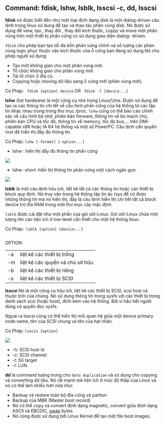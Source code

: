 ## Command: fdisk, lshw, lsblk, lsscsi -c, dd, lsscsi

**fdisk** nó được biết đến như một loại định dạng disk là một dialog-driven câu lệnh trong linux sử dung để tạo và thao tác phân vùng disk. Nó được sử dụng để view, tạo , thay đổi , thay đổi kích thước, coppy và move một phân vùng trên một thiết bị phần cứng có sử dụng giao diện dialog- driven.

`fdisk` cho phép bạn tạo tối đa bốn phân vùng chính và số lượng các phân vùng logic phục thuộc vào kích thước của ổ cứng bạn đang sử dụng.Nó cho phép người sử dụng:
- Tạo một không gian cho một phân vùng mới.
- Tổ chức không gian cho phân vùng mới.
- Tái tổ chức ổ đĩa cũ.
- Copying hoặc moving dữ liệu sang ổ cứng mới (phân vùng mới).

Cú Pháp: ` fdisk [option] device` OR ` fdisk -l [device...]`

**lshw** (list hardware) là một công cụ nhỏ trong Linux/Unix. Được sử dụng để tạo ra các thông tin chi tết về cấu hình phần cứng của hệ thống từ các tập tin khác nhau trong trong thư mục /proc. `lshw` cũng có thể báo cáo chính xác về cấu hình bộ nhớ, phiên bản fimware, thông tin về bo mạch chủ, phiên bản CPU và tốc độ, thông tin về memory, tốc đọ bus,... trên DMI-capable x86 hoặc IA 64 hệ thống và một số PowerPC. Câu lệnh cần quyền root để hiển thị đầy đủ thông tin.

Cú Pháp: `lshw [-format] [-option...]`

- lshw : hiển thị đầy đủ thông tin phần cứng

<img src="https://i.imgur.com/TJaDkMf.jpg">

- lshw -short: hiển thị thông tin phần cứng một cách ngắn gọn.

<img src="https://i.imgur.com/4y5Plq7.jpg">

**lsblk** là một câu lệnh hữu ích, liết kê tất cả các thông tin hoặc các thiết bị block quy định. Nó truy vấn trong hệ thống tập tin ảo /sys để có được những thông tin mà nó hiển thị, đây là câu lệnh hiển thị chi tiết tất cả  block device trừ đĩa RAM trong  một thư mục cây mặc định.

`lsblk` được cài đặt như một phần của gói util-Lniux. Gói util-Linux chứa một lượng lớn các tiện ích ở low-level cần thiết cho một hệ thông linux.

Cú Pháp:` lsblk [option] [device...]`

<img srsc="https://i.imgur.com/y6d1rZo.jpg">

OPTION:

|   |   |
|---|---|
|-a| liệt kê các thiết bị trống|
|-m| liệt kê các quyền và chủ sở hữu|
|-b| liệt kê các thiết bị riêng|
|-s | liệt kê các thiết bị SCSI|

**lsscsi** Nó là một công cụ hữu ích, liệt kê các thiết bị SCSI, scsi host và thuộc tính của chúng. Nó sử dụng thông tin trong sysfs với các thiết bị trong danh sách scsi (hoặc host), đính kèm vào hệ thống. Bởi vì hầu hết người dùng có quyền đọc sysfs.

Ngoài ra lsscsi cũng có thể hiển thị mối quan hệ giữa một device primary node name, tên của SCSI chung và tên của hạt nhân.

Cú Pháp: `lsscis [option]`

<img src="https://i.imgur.com/zuuqtpW.jpg">

- -h: SCSI host id
- -c: SCSI channel
- -t: Số target
- -l: LUN

**dd** là command tượng trưng cho `data duplication` và sử dụng cho copying và converting dữ liệu. Nó rất mạnh mẽ tiện ích ở mức độ thấp của Linux và nó có thể làm nhiều hơn nữa như:
- Backup và restore toàn bộ đĩa cứng và partion
- Backup của MBR (Master boot record)
- Nó có thể copy và convert định dạng magnetic, convert giữa định dạng ASCII và EBCDIC, [swap](https://github.com/utnguyen153s2/Linux_Basic/blob/master/swap.md) bytes 
- Nó cũng được sử dụng bởi Linux Kernel để tạo một file boot images.
